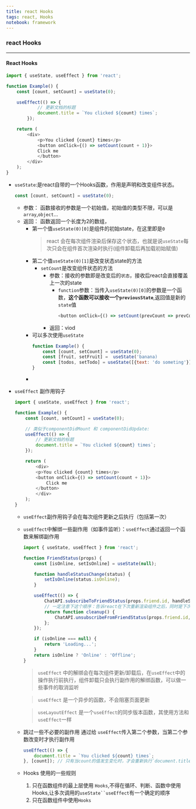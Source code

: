 ```yaml
---
title: react Hooks
tags: react, Hooks
notebook: framework
---
```


### react Hooks
---
#### React Hooks
```javascript
import { useState, useEffect } from 'react';

function Example() {
    const [count, setCount] = useState(0);

    useEffect(() => {
            // 更新文档的标题
            document.title = `You clicked ${count} times`;
        });

    return (
        <div>
            <p>You clicked {count} times</p>
            <button onClick={() => setCount(count + 1)}>
            Click me
            </button>
        </div>
    );
}
```

- `useState`:是react自带的一个Hooks函数，作用是声明和改变组件状态。

    ```javascript
    const [count, setCount] = useState(0);
    ```
    - 参数： 函数接收的参数是一个初始值，初始值的类型不限，可以是`array`,`object`...
    - 返回： 函数返回一个长度为2的数组，
        - 第一个值`useState(0)[0]`是组件的初始state，在这里即是`0`
            > react 会在每次组件渲染后保存这个状态，也就是说`useState`每次只会在组件首次渲染时执行(组件卸载后再加载初始赋值)
        - 第二个值`useState(0)[1]`是改变状态state的方法
            - `setCount`是改变组件状态的方法
                - 参数：接收的参数即是改变后的`状态`，接收后react会直接覆盖上一次的state
                    - `function`参数：当传入`useState(0)[0]`的参数是一个函数，**这个函数可以接收一个`previousState`**,返回值是新的`state`值
                        ```javascript
                        <button onClick={() => setCount(prevCount => prevCount + 1)}>+</button>
                        ```
                - 返回：viod
        - 可以多次使用`useState`
            ```javascript
            function Example() {
                const [count, setCount] = useState(0);
                const [fruit, setFruit] =  useState('banana)
                const [todos, setTodo] = useState([{text: 'do someting'}])
            }
            ```
        - 
- `useEffect` 副作用钩子
    ```javascript
    import { useState, useEffect } from 'react';

    function Example() {
        const [count, setCount] = useState(0);

        // 类似于componentDidMount 和 componentDidUpdate:
        useEffect(() => {
            // 更新文档的标题
            document.title = `You clicked ${count} times`;
        });

        return (
            <div>
            <p>You clicked {count} times</p>
            <button onClick={() => setCount(count + 1)}>
                Click me
            </button>
            </div>
        );
    }
    ```
    - `useEffect`副作用钩子会在每次组件更新之后执行（包括第一次）

    - `useEffect`中解绑一些副作用（如事件监听）：`useEffect`通过返回一个函数来解绑副作用
        ```javascript
        import { useState, useEffect } from 'react';

        function FriendStatus(props) {
            const [isOnline, setIsOnline] = useState(null);

            function handleStatusChange(status) {
                setIsOnline(status.isOnline);
            }

            useEffect(() => {
                ChatAPI.subscribeToFriendStatus(props.friend.id, handleStatusChange);
                // 一定注意下这个顺序：告诉react在下次重新渲染组件之后，同时是下次调用ChatAPI.subscribeToFriendStatus之前执行cleanup
                return function cleanup() {
                    ChatAPI.unsubscribeFromFriendStatus(props.friend.id, handleStatusChange);
                };
            });

            if (isOnline === null) {
                return 'Loading...';
            }
            return isOnline ? 'Online' : 'Offline';
        }
        ```
        > `useEffect` 中的解绑会在每次组件更新/卸载后，在`useEffect`中的操作执行前执行，组件卸载只会执行副作用的解绑函数，可以做一些事件的取消监听

        > `useEffect` 是一个异步的函数，不会阻塞页面更新

        > `useLayoutEffect` 是一个`useEffect`的同步版本函数，其使用方法和`useEffect`一样

    - 跳过一些不必要的副作用
        通过给 `useEffect`传入第二个参数，当第二个参数改变时才执行副作用
        ```javascript
        useEffect(() => {
            document.title = `You clicked ${count} times`;
        }, [count]); // 只有当count的值发生变化时，才会重新执行`document.title`这一句
        ```
    - Hooks 使用的一些规则
        1.  只在函数组件的最上层使用 `Hooks`,不得在循环、判断、函数中使用Hooks,让多次调用的`useState``useEffect`有一个确定的顺序
        2.  只在函数组件中使用`Hooks`
